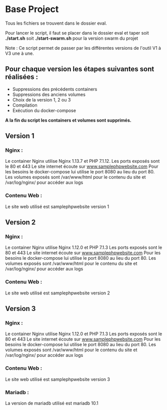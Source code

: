 # Base Project

Tous les fichiers se trouvent dans le dossier eval.

Pour lancer le script, il faut se placer dans le dossier eval et 
taper soit **./start.sh** soit **./start-swarm.sh** pour la version swarm du projet

Note : Ce script permet de passer par les différentes versions de l'outil V1 à V3 une à une.

##  Pour chaque version les étapes suivantes sont réalisées : 
- Suppressions des précédents containers
- Suppressions des anciens volumes
- Choix de la version 1, 2 ou 3
- Compilation
- Exécution du docker-compose

**A la fin du script les containers et volumes sont supprimés.**


## Version 1
### Nginx :
Le container Nginx utilise Nginx 1.13.7 et PHP 7.1.12.
Les ports exposés sont le 80 et 443
Le site internet écoute sur www.samplephpwebsite.com
Pour les besoins le docker-compose lui utilise le port 8080 au lieu du port 80.
Les volumes exposés sont /var/www/html pour le contenu du site et /var/log/nginx/ pour accéder aux logs

### Contenu Web :
Le site web utilisé est samplephpwebsite version 1

## Version 2
### Nginx :
Le container Nginx utilise Nginx 1.12.0 et PHP 7.1.3
Les ports exposés sont le 80 et 443
Le site internet écoute sur www.samplephpwebsite.com
Pour les besoins le docker-compose lui utilise le port 8080 au lieu du port 80.
Les volumes exposés sont /var/www/html pour le contenu du site et /var/log/nginx/ pour accéder aux logs

### Contenu Web :
Le site web utilisé est samplephpwebsite version 2

## Version 3
### Nginx :
Le container Nginx utilise Nginx 1.12.0 et PHP 7.1.3
Les ports exposés sont le 80 et 443
Le site internet écoute sur www.samplephpwebsite.com
Pour les besoins le docker-compose lui utilise le port 8080 au lieu du port 80.
Les volumes exposés sont /var/www/html pour le contenu du site et /var/log/nginx/ pour accéder aux logs

### Contenu Web :
Le site web utilisé est samplephpwebsite version 3

### Mariadb :
La version de mariadb utilisé est mariadb 10.1
